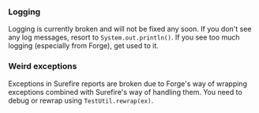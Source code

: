 ### Logging
Logging is currently broken and will not be fixed any soon.
If you don't see any log messages, resort to `System.out.println()`.
If you see too much logging (especially from Forge), get used to it.

### Weird exceptions
Exceptions in Surefire reports are broken due to Forge's way of wrapping exceptions combined with Surefire's way of handling them. You need to debug or rewrap using `TestUtil.rewrap(ex)`.